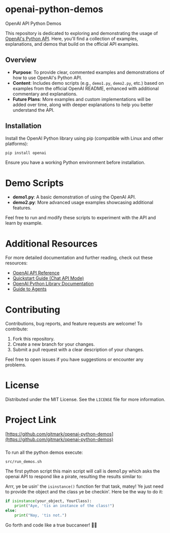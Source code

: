 # openai-python-demos
OpenAI API Python Demos

This repository is dedicated to exploring and demonstrating the usage of [OpenAI's Python API](https://github.com/openai/openai-python). Here, you'll find a collection of examples, explanations, and demos that build on the official API examples.

## Overview

- **Purpose**: To provide clear, commented examples and demonstrations of how to use OpenAI's Python API.
- **Content**: Includes demo scripts (e.g., `demo1.py`, `demo2.py`, etc.) based on examples from the official OpenAI README, enhanced with additional commentary and explanations.
- **Future Plans**: More examples and custom implementations will be added over time, along with deeper explanations to help you better understand the API.

## Installation

Install the OpenAI Python library using pip (compatible with Linux and other platforms):

```bash
pip install openai
```

Ensure you have a working Python environment before installation.

# Demo Scripts

- **demo1.py**: A basic demonstration of using the OpenAI API.
- **demo2.py**: More advanced usage examples showcasing additional features.

Feel free to run and modify these scripts to experiment with the API and learn by example.

# Additional Resources

For more detailed documentation and further reading, check out these resources:

- [OpenAI API Reference](https://platform.openai.com/docs/api-reference/introduction)
- [Quickstart Guide (Chat API Mode)](https://platform.openai.com/docs/quickstart?api-mode=chat)
- [OpenAI Python Library Documentation](https://platform.openai.com/docs/libraries?language=python)
- [Guide to Agents](https://platform.openai.com/docs/guides/agents)

# Contributing

Contributions, bug reports, and feature requests are welcome! To contribute:

1. Fork this repository.
2. Create a new branch for your changes.
3. Submit a pull request with a clear description of your changes.

Feel free to open issues if you have suggestions or encounter any problems.

# License

Distributed under the MIT License. See the `LICENSE` file for more information.


# Project Link

[https://github.com/gitmark/openai-python-demos](https://github.com/gitmark/openai-python-demos)

#####

To run all the python demos execute:
```bash
src/run_demos.sh
```

The first python script this main script will call is demo1.py which asks the openai API to respond like a pirate, resulting the results similar to:

Arrr, ye be usin' the `isinstance()` function fer that task, matey! Ye just need to provide the object and the class ye be checkin'. Here be the way to do it:

```python
if isinstance(your_object, YourClass):
    print("Aye, 'tis an instance of the class!")
else:
    print("Nay, 'tis not.")
```

Go forth and code like a true buccaneer! 🏴‍☠️